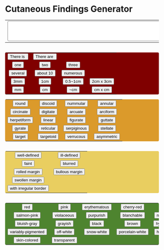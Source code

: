 <html>
   <head>
      <style>
    body {
    }
    h1  {
    }
    p  {
    }
    #display {
      background-color: white;
      align: center;
      border-radius: 4px;
      padding-right: 10px;
    }
    #basic {
      background-color: maroon;
      text-align: center;
      border-radius: 4px;
      padding-right: 10px;    
      float: left;
    }
    #shape {
      background-color: #DB9A2B;
      text-align: center;
      border-radius: 4px;
      padding-right: 10px; 
    }
    #margin {
      background-color: #E9CE60;
      text-align: center;
      border-radius: 4px;
      padding-right: 10px; 
      float: left;
    }
    #color {
      background-color: #4E842F;
      text-align: center;
      border-radius: 4px;
      padding-right: 10px; 
      float: left;
    }
    #character {
      background-color: #2BA6DB;
      text-align: center;
      border-radius: 4px;
      padding-right: 10px; 
    }
    #body {
      background-color: #504CD4;
      text-align: center;
      border-radius: 4px;
      padding-right: 10px; 
      float: left;
    }
    #bodypart{
      background-color: #7C42C8;
      text-align: center;
      border-radius: 4px;
      padding-right: 10px;
      float: left;
    }
    #modifiers {
      background-color: #C1BCC8;
      text-align: center;
      border-radius: 4px;
      padding-right: 10px; 
    }
    #clear {
      background-color: pink;
      text-align: center;
      border-radius: 4px;
      padding-right: 10px;
    }
   </style>
   </head>
   <body>
   	  <h1>Cutaneous Findings Generator</h1>
      <form name="CFgenerator">
         <table id =”display”>
            <tr>
               <td colspan="10">
                  <textarea rows="4" cols="100" name="display" id="display"></textarea>
               </td>
            </tr>
         </table>
         <table id ="basic">
            <tr>
               <td><input type="button" name="is" value="There is " onclick="CFgenerator.display.value += 'There is '"></td>
               <td><input type="button" name="are" value="There are " onclick="CFgenerator.display.value += 'There are '"></td>
            </tr>
            <tr>
               <td><input type="button" name="one" value="one" onclick="CFgenerator.display.value += 'one '"></td>
               <td><input type="button" name="two" value="two" onclick="CFgenerator.display.value += 'two '"></td>
               <td><input type="button" name="three" value="three" onclick="CFgenerator.display.value += 'three '"></td>
            </tr>
            <tr>
               <td><input type="button" name="several" value="several" onclick="CFgenerator.display.value += 'several '"></td>
               <td><input type="button" name="about 10" value="about 10" onclick="CFgenerator.display.value += 'about 10 '"></td>
               <td><input type="button" name="numerous" value="numerous" onclick="CFgenerator.display.value += 'numerous '"></td>
            </tr>
            <tr>
               <td><input type="button" name="3mm" value="3mm" onclick="CFgenerator.display.value += '3mm, '"></td>
               <td><input type="button" name="1cm" value="1cm" onclick="CFgenerator.display.value += '1cm, '"></td>
               <td><input type="button" name="0.5~1cm" value="0.5~1cm" onclick="CFgenerator.display.value += '0.5~1cm, '"></td>
               <td><input type="button" name="2cm x 3cm" value="2cm x 3cm" onclick="CFgenerator.display.value += '2cm x 3cm, '"></td>
            </tr>
            <tr>
               <td><input type="button" name="mm" value="mm" onclick="CFgenerator.display.value += 'mm, '"></td>
               <td><input type="button" name="cm" value="cm" onclick="CFgenerator.display.value += 'cm, '"></td>
               <td><input type="button" name="~cm" value="~cm" onclick="CFgenerator.display.value += '~cm, '"></td>
               <td><input type="button" name="cm x cm" value="cm x cm" onclick="CFgenerator.display.value += 'cm x cm, '"></td>
            </tr>
         </table>
         <table id="shape">
            <tr>
               <td><input type="button" name="round" value="round" onclick="CFgenerator.display.value += 'round, '"></td>
               <td><input type="button" name="discoid" value="discoid" onclick="CFgenerator.display.value += 'discoid, '"></td>
               <td><input type="button" name="nummular" value="nummular" onclick="CFgenerator.display.value += 'nummular, '"></td>
               <td><input type="button" name="annular" value="annular" onclick="CFgenerator.display.value += 'annular, '"></td>
            </tr>
            <tr>
               <td><input type="button" name="circinate" value="circinate" onclick="CFgenerator.display.value += 'circinate, '"></td>
               <td><input type="button" name="digitate" value="digitate" onclick="CFgenerator.display.value += 'digitate, '"></td>
               <td><input type="button" name="arcuate" value="arcuate" onclick="CFgenerator.display.value += 'arcuate, '"></td>
               <td><input type="button" name="arciform" value="arciform" onclick="CFgenerator.display.value += 'arciform, '"></td>   
            </tr>
            <tr>
               <td><input type="button" name="herpetiform" value="herpetiform" onclick="CFgenerator.display.value += 'herpetiform, '"></td>
               <td><input type="button" name="linear" value="linear" onclick="CFgenerator.display.value += 'linear, '"></td>
               <td><input type="button" name="figurate" value="figurate" onclick="CFgenerator.display.value += 'figurate, '"></td>
               <td><input type="button" name="guttate" value="guttate" onclick="CFgenerator.display.value += 'guttate, '"></td>
            </tr>
            <tr>
               <td><input type="button" name="gyrate" value="gyrate" onclick="CFgenerator.display.value += 'gyrate, '"></td>
               <td><input type="button" name="reticular" value="reticular" onclick="CFgenerator.display.value += 'reticular, '"></td>
               <td><input type="button" name="serpiginous" value="serpiginous" onclick="CFgenerator.display.value += 'serpiginous, '"></td>
               <td><input type="button" name="stellate" value="stellate" onclick="CFgenerator.display.value += 'stellate, '"></td>
            </tr>
            <tr>
               <td><input type="button" name="target" value="target" onclick="CFgenerator.display.value += 'target, '"></td>
               <td><input type="button" name="targetoid" value="targetoid" onclick="CFgenerator.display.value += 'targetoid, '"></td>
               <td><input type="button" name="verrucous" value="verrucous" onclick="CFgenerator.display.value += 'verrucous, '"></td>
               <td><input type="button" name="asymmetric" value="asymmetric" onclick="CFgenerator.display.value += 'asymmetric, '"></td>
            </table>
            <table id="margin">
            <tr>
               <td><input type="button" name="well-defined" value="well-defined" onclick="CFgenerator.display.value += 'well-defined, '"></td>
               <td><input type="button" name="ill-defined" value="ill-defined" onclick="CFgenerator.display.value += 'ill-defined, '"></td>
            </tr>
            <tr>
               <td><input type="button" name="faint" value="faint" onclick="CFgenerator.display.value += 'faint, '"></td>
               <td><input type="button" name="blurred" value="blurred" onclick="CFgenerator.display.value += 'blurred, '"></td>
            </tr>
            <tr>
               <td><input type="button" name="rolled margin" value="rolled margin" onclick="CFgenerator.display.value += 'rolled margin, '"></td>
               <td><input type="button" name="bullous margin" value="bullous margin" onclick="CFgenerator.display.value += 'bullous margin, '"></td>
            </tr>
            <tr>
               <td><input type="button" name="swollen margin" value="swollen margin" onclick="CFgenerator.display.value += 'swollen margin, '"></td>
            </tr>
            <tr>
               <td><input type="button" name="with irregular border" value="with irregular border" onclick="CFgenerator.display.value += 'with irregular border, '"></td>
            </tr>
         </table>
         <table id="color">
            <tr>
               <td><input type="button" name="red" value="red" onclick="CFgenerator.display.value += 'red '"></td>
               <td><input type="button" name="pink" value="pink" onclick="CFgenerator.display.value += 'pink '"></td>
               <td><input type="button" name="erythematous" value="erythematous" onclick="CFgenerator.display.value += 'erythematous '"></td>
               <td><input type="button" name="cherry-red" value="cherry-red" onclick="CFgenerator.display.value += 'cherry-red '"></td>
               <td><input type="button" name="port-wine" value="port-wine" onclick="CFgenerator.display.value += 'port-wine '"></td>
            </tr>
            <tr>
               <td><input type="button" name="salmon-pink" value="salmon-pink" onclick="CFgenerator.display.value += 'salmon-pink '"></td>
               <td><input type="button" name="violaceous" value="violaceous" onclick="CFgenerator.display.value += 'violaceous '"></td>
               <td><input type="button" name="purpurish" value="purpurish" onclick="CFgenerator.display.value += 'purpurish '"></td>
               <td><input type="button" name="blanchable" value="blanchable" onclick="CFgenerator.display.value += 'blanchable '"></td>
               <td><input type="button" name="non-blanchable" value="non-blanchable" onclick="CFgenerator.display.value += 'non-blanchable '"></td>
            </tr>
            <tr>
               <td><input type="button" name="bluish-gray" value="bluish-gray" onclick="CFgenerator.display.value += 'bluish-gray '"></td>
               <td><input type="button" name="grayish" value="grayish" onclick="CFgenerator.display.value += 'grayish '"></td>
               <td><input type="button" name="black" value="black" onclick="CFgenerator.display.value += 'black '"></td>
               <td><input type="button" name="brown" value="brown" onclick="CFgenerator.display.value += 'brown '"></td>
               <td><input type="button" name="hyperpigmented" value="hyperpigmented" onclick="CFgenerator.display.value += 'hyperpigmented '"></td>
            </tr>
            <tr>
               <td><input type="button" name="variably-pigmented" value="variably-pigmented" onclick="CFgenerator.display.value += 'variably-pigmented '"></td>
               <td><input type="button" name="off-white" value="off-white" onclick="CFgenerator.display.value += 'off-white '"></td>
               <td><input type="button" name="snow-white" value="snow-white" onclick="CFgenerator.display.value += 'snow-white '"></td>
               <td><input type="button" name="porcelain-white" value="porcelain-white" onclick="CFgenerator.display.value += 'porcelain-white '"></td>
               <td><input type="button" name="hypopigmented" value="hypopigmented" onclick="CFgenerator.display.value += 'hypopigmented '"></td>
            </tr>
            <tr>
               <td><input type="button" name="skin-colored" value="skin-colored" onclick="CFgenerator.display.value += 'skin-colored '"></td>
               <td><input type="button" name="transparent" value="transparent" onclick="CFgenerator.display.value += 'transparent '"></td>
            </tr>
         </table>
         <table id="character">
            <tr>
               <td><input type="button" name="soft" value="soft" onclick="CFgenerator.display.value += 'soft '"></td>
               <td><input type="button" name="firm" value="firm" onclick="CFgenerator.display.value += 'firm '"></td>
               <td><input type="button" name="elastic" value="elastic" onclick="CFgenerator.display.value += 'elastic '"></td>
               <td><input type="button" name="stony" value="stony" onclick="CFgenerator.display.value += 'stony '"></td>
               <td><input type="button" name="fragile" value="fragile" onclick="CFgenerator.display.value += 'fragile '"></td>
               <td><input type="button" name="fluctuant" value="fluctuant" onclick="CFgenerator.display.value += 'fluctuant '"></td>
            <tr>
            </tr>
               <td><input type="button" name="flaccid" value="flaccid" onclick="CFgenerator.display.value += 'flaccid '"></td>
               <td><input type="button" name="tense" value="tense" onclick="CFgenerator.display.value += 'tense '"></td>
               <td><input type="button" name="excoriated" value="excoriated" onclick="CFgenerator.display.value += 'excoriated '"></td>
               <td><input type="button" name="scaly" value="scaly" onclick="CFgenerator.display.value += 'scaly '"></td>
               <td><input type="button" name="with fine scales" value="with fine scales" onclick="CFgenerator.display.value += 'with fine scales '"></td>
               <td><input type="button" name="with peripheral scales" value="with peripheral scales" onclick="CFgenerator.display.value += 'with peripheral scales '"></td>   
            </tr>
            <tr>
               <td><input type="button" name="macerated" value="macerated" onclick="CFgenerator.display.value += 'macerated '"></td>
               
               <td><input type="button" name="ulcerated" value="ulcerated" onclick="CFgenerator.display.value += 'ulcerated '"></td>
               <td><input type="button" name="fissurized" value="fissurized" onclick="CFgenerator.display.value += 'fissurized '"></td>
               <td><input type="button" name="lichenified" value="lichenified" onclick="CFgenerator.display.value += 'lichenified '"></td>
               <td><input type="button" name="crusted" value="crusted" onclick="CFgenerator.display.value += 'crusted '"></td>
               <td><input type="button" name="with honey-colored crusts" value="with honey-colored crusts" onclick="CFgenerator.display.value += 'with honey-colored crusts '"></td>
            </tr>
            <tr>
               <td><input type="button" name="indurative" value="indurative" onclick="CFgenerator.display.value += 'indurative '"></td>
               <td><input type="button" name="infiltrative" value="infiltrative" onclick="CFgenerator.display.value += 'infiltrative '"></td>
               <td><input type="button" name="atrophic" value="atrophic" onclick="CFgenerator.display.value += 'atrophic '"></td>
               <td><input type="button" name="shiny" value="shiny" onclick="CFgenerator.display.value += 'shiny '"></td>
               <td><input type="button" name="oily" value="oily" onclick="CFgenerator.display.value += 'oily '"></td>
               <td><input type="button" name="with telangiectasia" value="with telangiectasia" onclick="CFgenerator.display.value += 'with telangiectasia '"></td>   
            </tr>
            <tr>
               <td><input type="button" name="umbilicated" value="umbilicated" onclick="CFgenerator.display.value += 'umbilicated '"></td>
               <td><input type="button" name="rough" value="rough" onclick="CFgenerator.display.value += 'rough '"></td>
               <td><input type="button" name="smooth" value="smooth" onclick="CFgenerator.display.value += 'smooth '"></td>
               <td><input type="button" name="polypoid" value="polypoid" onclick="CFgenerator.display.value += 'polypoid '"></td>
            </tr>
         </table>
         <table id="body">
            <tr>
               <td><input type="button" name="macule" value="macule" onclick="CFgenerator.display.value += 'macule '"></td>
               <td><input type="button" name="patch" value="patch" onclick="CFgenerator.display.value += 'patch '"></td>
               <td><input type="button" name="wheal" value="wheal" onclick="CFgenerator.display.value += 'wheal '"></td>
               <td><input type="button" name="subcutaneous nodule" value="subcutaneous nodule" onclick="CFgenerator.display.value += 'subcutaneous nodule '"></td>
            </tr>
            <tr>
               <td><input type="button" name="papule" value="papule" onclick="CFgenerator.display.value += 'papule '"></td>
               <td><input type="button" name="nodule" value="nodule" onclick="CFgenerator.display.value += 'nodule '"></td>
               <td><input type="button" name="plaque" value="plaque" onclick="CFgenerator.display.value += 'plaque '"></td>
               <td><input type="button" name="subcutaneous mass" value="subcutaneous mass" onclick="CFgenerator.display.value += 'subcutaneous mass '"></td>
            </tr>
               <td><input type="button" name="petechiae" value="petechiae" onclick="CFgenerator.display.value += 'petechiae '"></td>
               <td><input type="button" name="purpura" value="purpura" onclick="CFgenerator.display.value += 'purpura '"></td>
               <td><input type="button" name="ecchymosis" value="ecchymosis" onclick="CFgenerator.display.value += 'ecchymosis '"></td>
               <td><input type="button" name="deep-seated mass" value="deep-seated mass" onclick="CFgenerator.display.value += 'deep-seated mass '"></td>
            </tr>
            <tr>
               <td><input type="button" name="pustule" value="pustule" onclick="CFgenerator.display.value += 'pustule '"></td>
               <td><input type="button" name="abscess" value="abscess" onclick="CFgenerator.display.value += 'abscess '"></td>
               <td><input type="button" name="vesicle" value="vesicle" onclick="CFgenerator.display.value += 'vesicle '"></td>
               <td><input type="button" name="grouped vesicles" value="grouped vesicles" onclick="CFgenerator.display.value += 'grouped vesicles '"></td>
            </tr>
            <tr>
               <td><input type="button" name="bulla" value="bulla" onclick="CFgenerator.display.value += 'bulla '"></td>
               <td><input type="button" name="erosion" value="erosion" onclick="CFgenerator.display.value += 'erosion '"></td>
               <td><input type="button" name="ulcer" value="ulcer" onclick="CFgenerator.display.value += 'ulcer '"></td>
               <td><input type="button" name="grouped" value="grouped" onclick="CFgenerator.display.value += 'grouped '"></td>
            </tr>
         </table>
         <table id="bodypart">
            <tr>
               <td><input type="button" name="at" value="at" onclick="CFgenerator.display.value += 'at '"></td>
               <td><input type="button" name="on" value="on" onclick="CFgenerator.display.value += 'on '"></td>
               <td><input type="button" name="over" value="over" onclick="CFgenerator.display.value += 'over '"></td>
               <td><input type="button" name="in" value="in" onclick="CFgenerator.display.value += 'in '"></td>
               <td><input type="button" name="of" value="of" onclick="CFgenerator.display.value += 'of '"></td>
               <td><input type="button" name="his" value="his" onclick="CFgenerator.display.value += 'his '"></td>
               <td><input type="button" name="her" value="her" onclick="CFgenerator.display.value += 'her '"></td>
               <td><input type="button" name="left" value="left" onclick="CFgenerator.display.value += 'left '"></td>
            </tr>
            <tr>
               <td><input type="button" name="face" value="face" onclick="CFgenerator.display.value += 'face.'"></td>
               <td><input type="button" name="nape" value="nape" onclick="CFgenerator.display.value += 'nape.'"></td>
               <td><input type="button" name="armpits" value="armpits" onclick="CFgenerator.display.value += 'armpits.'"></td>
               <td><input type="button" name="thigh" value="thigh" onclick="CFgenerator.display.value += 'thigh.'"></td>
               <td><input type="button" name="scrotum" value="scrotum" onclick="CFgenerator.display.value += 'scrotum.'"></td>
               <td><input type="button" name="labia majora" value="labia majora" onclick="CFgenerator.display.value += 'labia majora.'"></td>
               <td><input type="button" name="frontal area" value="frontal area" onclick="CFgenerator.display.value += 'frontal area.'"></td>
               <td><input type="button" name="right" value="right" onclick="CFgenerator.display.value += 'right '"></td>
            </tr>
            <tr>
               <td><input type="button" name="chin" value="chin" onclick="CFgenerator.display.value += 'chin.'"></td>
               <td><input type="button" name="chest" value="chest" onclick="CFgenerator.display.value += 'chest.'"></td>
               <td><input type="button" name="arms" value="arms" onclick="CFgenerator.display.value += 'arms.'"></td>
               <td><input type="button" name="shins" value="shins" onclick="CFgenerator.display.value += 'shins.'"></td>
               <td><input type="button" name="penis" value="penis" onclick="CFgenerator.display.value += 'penis.'"></td>
               <td><input type="button" name="labia minora" value="labia minora" onclick="CFgenerator.display.value += 'labia minora.'"></td>
               <td><input type="button" name="parietal area" value="parietal area" onclick="CFgenerator.display.value += 'parietal area.'"></td>
               <td><input type="button" name="both" value="both" onclick="CFgenerator.display.value += 'both '"></td>
            </tr>
            <tr>
               <td><input type="button" name="cheeks" value="cheeks" onclick="CFgenerator.display.value += 'cheeks.'"></td>
               <td><input type="button" name="abdomen" value="abdomen" onclick="CFgenerator.display.value += 'abdomen.'"></td>
               <td><input type="button" name="forearms" value="forearms" onclick="CFgenerator.display.value += 'forearms.'"></td>
               <td><input type="button" name="calf" value="calf" onclick="CFgenerator.display.value += 'calf.'"></td>
               <td><input type="button" name="glans penis" value="glans penis" onclick="CFgenerator.display.value += 'glans penis.'"></td>
               <td><input type="button" name="palms" value="palms" onclick="CFgenerator.display.value += 'palms.'"></td>
               <td><input type="button" name="temporal area" value="temporal area" onclick="CFgenerator.display.value += 'temporal area.'"></td>
               <td><input type="button" name="bilateral" value="bilateral" onclick="CFgenerator.display.value += 'bilateral '"></td>
            </tr>
            <tr>
               <td><input type="button" name="neck" value="neck" onclick="CFgenerator.display.value += 'neck.'"></td>
               <td><input type="button" name="perineum" value="perineum" onclick="CFgenerator.display.value += 'perineum.'"></td>
               <td><input type="button" name="buttocks" value="buttocks" onclick="CFgenerator.display.value += 'buttocks.'"></td>
               <td><input type="button" name="dorsal feet" value="dorsal feet" onclick="CFgenerator.display.value += 'dorsal feet.'"></td>
               <td><input type="button" name="foreskin" value="foreskin" onclick="CFgenerator.display.value += 'foreskin.'"></td>
               <td><input type="button" name="soles" value="soles" onclick="CFgenerator.display.value += 'soles.'"></td>
               <td><input type="button" name="occipital area" value="occipital area" onclick="CFgenerator.display.value += 'occipital area.'"></td>
            </tr>
         </table>
                  <table id="modifiers">
            <tr>
               <td><input type="button" name="with central scar" value="with central scar" onclick="CFgenerator.display.value += 'with central scar '"></td>
               <td><input type="button" name="at sun exposure area" value="at sun exposure area" onclick="CFgenerator.display.value += 'at sun exposure area '"></td>
               <td><input type="button" name="with symmetrical distribution" value="with symmetrical distribution" onclick="CFgenerator.display.value += 'with symmetrical distribution '"></td>
               <td><input type="button" name="on palms and soles" value="on palms and soles" onclick="CFgenerator.display.value += 'on palms and soles '"></td>
               <td><input type="button" name="with Hutchinson sign(+)" value="with Hutchinson sign(+)" onclick="CFgenerator.display.value += 'with Hutchinson sign(+) '"></td>
            </tr>
            <tr>
               <td><input type="button" name="with Wickham striae" value="with Wickham striae" onclick="CFgenerator.display.value += 'with Wickham striae '"></td>
               <td><input type="button" name="at seborrheic area" value="at seborrheic area" onclick="CFgenerator.display.value += 'at seborrheic area '"></td>
               <td><input type="button" name="with dermatomal distribution" value="with dermatomal distribution" onclick="CFgenerator.display.value += 'with dermatomal distribution '"></td>
               <td><input type="button" name="sparing palms and soles" value="sparing palms and soles" onclick="CFgenerator.display.value += 'sparing palms and soles '"></td>
               <td><input type="button" name="with Hutchinson sign(-)" value="with Hutchinson sign(-)" onclick="CFgenerator.display.value += 'with Hutchinson sign(-) '"></td>
            </tr>
            <tr>
               <td><input type="button" name="with atrophic scar" value="with atrophic scar" onclick="CFgenerator.display.value += 'with atrophic scar '"></td>
               <td><input type="button" name="at intertriginous area" value="at intertriginous area" onclick="CFgenerator.display.value += 'at intertriginous area '"></td>
               <td><input type="button" name="along Blaschko lines" value="along Blaschko lines" onclick="CFgenerator.display.value += 'along Blaschko lines '"></td>
               <td><input type="button" name="around umbilicus" value="around umbilicus" onclick="CFgenerator.display.value += 'around umbilicus '"></td>
               <td><input type="button" name="at periungual areas" value="at periungual areas" onclick="CFgenerator.display.value += 'at periungual areas '"></td>
            </tr>
            <tr>
               <td><input type="button" name="with fissures" value="with fissures" onclick="CFgenerator.display.value += 'with fissures '"></td>
               <td><input type="button" name="on extensor sides" value="on extensor sides" onclick="CFgenerator.display.value += 'on extensor sides '"></td>
               
               <td><input type="button" name="with mucosal involvement" value="with mucosal involvement" onclick="CFgenerator.display.value += 'with mucosal involvement '"></td>
               <td><input type="button" name="with umbilical sparing" value="with umbilical sparing" onclick="CFgenerator.display.value += 'with umbilical sparing '"></td>
               <td><input type="button" name="sparing nasolabial folds" value="sparing nasolabial folds" onclick="CFgenerator.display.value += 'sparing nasolabial folds '"></td>
            </tr>
            <tr>
               <td><input type="button" name="with excoriations" value="with excoriations" onclick="CFgenerator.display.value += 'with excoriations '"></td>
               <td><input type="button" name="on flexor sides" value="on flexor sides" onclick="CFgenerator.display.value += 'on flexor sides '"></td>
               <td><input type="button" name="with moth-eaten pattern" value="with moth-eaten pattern" onclick="CFgenerator.display.value += 'with moth-eaten pattern '"></td>
               <td><input type="button" name="at periorificial areas" value="at periorificial areas" onclick="CFgenerator.display.value += 'at periorificial areas '"></td>
               <td><input type="button" name="with satellite lesions" value="with satellite lesions" onclick="CFgenerator.display.value += 'with satellite lesions '"></td>
            </tr>
         </table>
         <table id="clear">
            <tr>
               <td><input type="button" id="clear" name="clear" value="c" onclick="CFgenerator.display.value = ''"></td>
            </tr>
         </table>
      </form>
      <h5>Developed by jrchang612 in NTUH, Taiwan</h5>
      <h5>Materials partly offered by Dermatology Department, NTUH</h5>
      <h5>Feb. 2019. Ver. 1</h5>
   </body>
</html>
